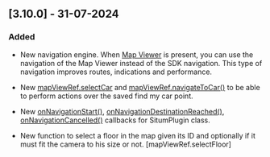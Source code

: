 ## [3.10.0] - 31-07-2024

### Added

-   New navigation engine. When [Map Viewer](https://situm.com/docs/built-in-wayfinding-ui/) is present, you can use the navigation of the Map Viewer instead of the SDK navigation. This type of navigation improves routes, indications and performance.
-   New [mapViewRef.selectCar](https://developers.situm.com/sdk_documentation/react-native/typedoc/interfaces/MapViewRef.html#selectCar) and [mapViewRef.navigateToCar()](https://developers.situm.com/sdk_documentation/react-native/typedoc/interfaces/MapViewRef.html#navigateToCar) to be able to perform actions over the saved find my car point.
-   New [onNavigationStart()](https://developers.situm.com/sdk_documentation/react-native/typedoc/classes/default.html#onNavigationStart), [onNavigationDestinationReached()](https://developers.situm.com/sdk_documentation/react-native/typedoc/classes/default.html#onNavigationDestinationReached), [onNavigationCancelled()](https://developers.situm.com/sdk_documentation/react-native/typedoc/classes/default.html#onNavigationCancelled) callbacks for SitumPlugin class.

-   New function to select a floor in the map given its ID and optionally if it must fit the camera to his size or not. [mapViewRef.selectFloor]
